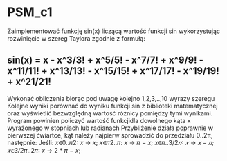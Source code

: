 # PSM_c1

Zaimplementować funkcję sin(x) liczącą wartość funkcji sin wykorzystując rozwinięcie w szereg Taylora zgodnie z formułą: 
## sin(x) = x - x^3/3! + x^5/5! - x^7/7! + x^9/9! - x^11/11! + x^13/13! - x^15/15! + x^17/17! - x^19/19! + x^21/21!
Wykonać obliczenia biorąc pod uwagę kolejno 1,2,3,..,10 wyrazy szeregu
Kolejne wyniki porównać do wyniku funkcji sin z biblioteki matematycznej oraz wyświetlić bezwzględną wartość różnicy pomiędzy tymi wynikami.
Program powinien policzyć wartość funkcjidla dowolnego kąta x wyrażonego w stopniach lub radianach
Przybliżenie działa poprawnie w pierwszej ćwiartce, kąt należy najpierw sprowadzić do przedziału 0..2π, następnie:
Jeśli:  𝑥∈0..𝜋2: 𝑥 → 𝑥;
        𝑥∈𝜋2..𝜋: 𝑥 → 𝜋 − 𝑥;
        𝑥∈𝜋..3/2*𝜋∶ 𝑥 → 𝑥 − 𝜋;
        𝑥∈3/2*𝜋..2𝜋∶ 𝑥 → 2 * 𝜋 − 𝑥;
